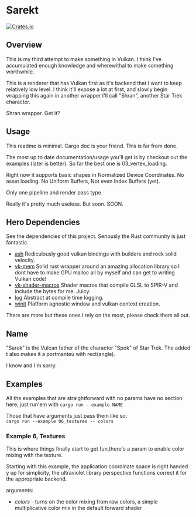# Sarekt

[![Crates.io](https://img.shields.io/crates/v/sarekt.svg)](https://crates.io/crates/sarekt)

## Overview

This is my third attempt to make something in Vulkan.  I think I've accumulated enough knowledge and 
wherewithal to make something worthwhile.

This is a renderer that has Vulkan first as it's backend that I want to keep relatively low level.
I think it'll expose a lot at first, and slowly begin wrapping this again in another wrapper 
I'll call "Shran", another Star Trek character.

Shran wrapper.  Get it?

## Usage

This readme is minimal.  Cargo doc is your friend.  This is far from done.

The most up to date documentation/usage you'll get is by checkout out the examples (later is better).  So far the best one is 03_vertex_loading.

Right now it supports basic shapes in Normalized Device Coordinates.  No asset loading. No Uniform Buffers, Not even Index Buffers (yet).

Only one pipeline and render pass type.

Really it's pretty much useless.  But soon.  SOON.

## Hero Dependencies
See the dependencies of this project.  Seriously the Rust community is just fantastic.
* [ash](https://crates.io/crates/ash) Rediculously good vulkan bindings with builders and rock solid velocity.
* [vk-mem](https://crates.io/crates/vk-mem) Solid rust wrapper around an amazing allocation library so I dont have to make GPU malloc all by myself and can get to writing Vulkan code!
* [vk-shader-macros](https://crates.io/crates/vk-shader-macros) Shader macros that compile GLSL to SPIR-V and include the bytes for me.  Juicy.
* [log](https://crates.io/crates/log) Abstract at compile time logging.
* [winit](https://crates.io/crates/winit) Platform agnostic window and vulkan context creation.

There are more but these ones I rely on the most, please check them all out.

## Name
"Sarek" is the Vulcan father of the character "Spok"  of Star Trek. The added t also makes it a portmanteu with rect(angle).

I know and I'm sorry.

## Examples
All the examples that are straightforward with no params have no section here, just run'em with `cargo run --example NAME`

Those that have arguments just pass them like so:<br/>
`cargo run --example 06_textures -- colors`

### Example 6, Textures
This is where things finally start to get fun,there's a param to enable color mixing with the texture.

Starting with this example, the application coordinate space is right handed y 
up for simplicity, the ultraviolet library perspective functions correct it for the appropriate backend.

arguments:
* *colors* - turns on the color mixing from raw colors, a simple multiplicative color mix in the default forward shader
